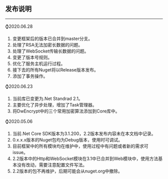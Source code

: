 ## 发布说明

---

⌚️2020.06.28

1. 变更框架后的版本已合并到master分支。
2. 处理了RSA无法加密长数据的问题。
3. 处理了WebSocket传输长数据的问题。
4. 变更了版本号规则。
5. 优化了服务主机运行过程。
6. 接下去的所有Nuget将以Release版本发布。
7. 添加了事务操作。

⌚️2020.06.23

1. 当前库已变更为.Net Standrad 2.1。
2. 主要优化了异步处理，增加了Task管理器。
3. 将DwEncrypt中的三个常用加密算法添加到Core库中。

⌚️2020.05.06

1. 当前.Net Core SDK版本为3.1.200，2.2版本发布内容未在本文档中记录。
2. 0.x.x.x版本的Nuget包均为Debug版本，使用时可调试。
3. 目前框架中的所有模块均在维护中，使用过程中有问题或者新的需求可issue。
4. 2.2版本中的Http和WebSocket模块在3.1中已合并到Web模块中，使用方法基本没有改动，需要注意配置文件写法。
5. 2.2版本的包不再维护，后期可能会从nuget.org中撤除。